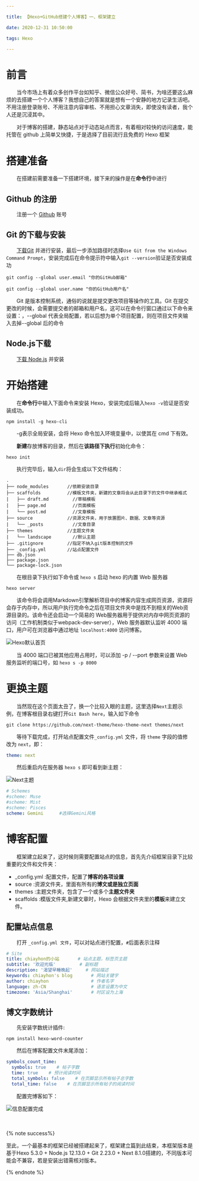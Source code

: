 ```yaml
---

title: 【Hexo+GitHub搭建个人博客】一、框架建立

date: 2020-12-31 10:50:00

tags: Hexo

---
```

# 前言
　　当今市场上有着众多创作平台如知乎、微信公众好号、简书，为啥还要这么麻烦的去搭建一个个人博客？我想自己的答案就是想有一个安静的地方记录生活吧。不用注册登录账号、不用注意内容审核、不用担心文章消失，即使没有读者，我个人还是沉浸其中。

　　对于博客的搭建，静态站点对于动态站点而言，有着相对较快的访问速度，能托管在 github 上简单又快捷，于是选择了目前流行且免费的 Hexo 框架

<!-- more -->

# 搭建准备
　　在搭建前需要准备一下搭建环境，接下来的操作是在**命令行**中进行
　　
## Github 的注册
　　注册一个 [Github](https://github.com/join?source=login) 账号
　　
## Git 的下载与安装
　　[下载Git](https://git-scm.com/downloads) 并进行安装，最后一步添加路径时选择`Use Git from the Windows Command Prompt`，安装完成后在命令提示符中输入`git --version`验证是否安装成功

```
git config --global user.email "你的GitHub邮箱"

git config --global user.name "你的GitHub用户名"
```

　　Git 是版本控制系统，通俗的说就是提交更改项目等操作的工具。Git 在提交更改的时候，会需要提交者的邮箱和用户名，这可以在命令行窗口通过以下命令来设置：，--global 代表全局配置，若以后想为单个项目配置，则在项目文件夹输入去掉--global 后的命令
　　
## Node.js下载
　　[下载 Node.js](https://nodejs.org/en/download/) 并安装
　　　　
# 开始搭建
　　在**命令行**中输入下面命令来安装 Hexo，安装完成后输入`hexo -v`验证是否安装成功。
　　
```
npm install -g hexo-cli
```

　　-g表示全局安装，会将 Hexo 命令加入环境变量中，以使其在 cmd 下有效。


　　**新建**存放博客的目录，然后在**该路径下执行**初始化命令：
　　
```
hexo init
```

　　执行完毕后，输入`dir`将会生成以下文件结构：
　　
```
.
├── node_modules       //依赖安装目录
├── scaffolds          //模板文件夹，新建的文章将会从此目录下的文件中继承格式
|   ├── draft.md         //草稿模板
|   ├── page.md          //页面模板
|   └── post.md          //文章模板
├── source             //资源文件夹，用于放置图片、数据、文章等资源
|   └── _posts           //文章目录
├── themes             //主题文件夹
|   └── landscape        //默认主题
├── .gitignore         //指定不纳入git版本控制的文件
├── _config.yml        //站点配置文件
├── db.json            
├── package.json
└── package-lock.json
```

　　在根目录下执行如下命令或 `hexo s` 启动 hexo 的内置 Web 服务器 
　　
```
hexo server
```

　　该命令将会调用Markdown引擎解析项目中的博客内容生成网页资源，资源将会存于内存中，所以用户执行完命令之后在项目文件夹中是找不到相关的Web资源目录的。该命令还会启动一个简易的 Web服务器用于提供对内存中网页资源的访问（工作机制类似于webpack-dev-server），Web 服务器默认监听 4000 端口，用户可在浏览器中通过地址 `localhost:4000` 访问博客。

![Hexo默认首页](https://z4a.net/images/2020/12/31/image539b863fea85a0b8.png)

　　当 4000 端口已被其他应用占用时，可以添加 -p / --port 参数来设置 Web 服务监听的端口号，如 `hexo s -p 8000`




# 更换主题
　　当然现在这个页面太丑了，换一个比较入眼的主题，这里选择`Next`主题示例，在博客根目录右键打开`Git Bash here`，输入如下命令

```
git clone https://github.com/next-theme/hexo-theme-next themes/next
```

　　等待下载完成，打开站点配置文件`_config.yml` 文件，将 `theme` 字段的值修改为 `next`，即：

``` yml /_config.yml
theme: next
```





　　然后重启内在服务器 `hexo s` 即可看到新主题：

![Next主题](https://z4a.net/images/2020/12/31/image4285b977a8308096.png)

``` yml /themes/next/config.yml
# Schemes
#scheme: Muse
#scheme: Mist
#scheme: Pisces
scheme: Gemini      #选择Gemini风格
```



# 博客配置

　　框架建立起来了，这时候则需要配置站点的信息，首先先介绍框架目录下比较重要的文件和文件夹：

- _config.yml :配置文件，配置了**博客的各项设置**
- source :资源文件夹，里面有所有的**博文或是独立页面**
- themes :主题文件夹，包含了一个或多个**主题文件夹**
- scaffolds :模版文件夹,新建文章时，Hexo 会根据文件夹里的**模板**来建立文件。



## 配置站点信息

　　打开 `_config.yml 文件`，可以对站点进行配置，`#`后面表示注释
　　

``` yml /_config.yml
# Site
title: chiayhon的小站       # 站点主题，标签页主题
subtitle: '欢迎光临'         # 副标题
description: '渴望早睡晚起'     # 网站描述
keywords: chiayhon's blog       # 网站关键字
author: chiayhon                # 作者名字
language: zh-CN                 # 语言设置为中文
timezone: 'Asia/Shanghai'       # 时区设为上海
```



## 博文字数统计

　　先安装字数统计插件:

```
npm install hexo-word-counter
```

　　然后在博客配置文件末尾添加：

``` yml /config.yml
symbols_count_time:
  symbols: true    # 帖子字数
  time: true    # 预计阅读时间
  total_symbols: false    # 在页脚显示所有帖子总字数
  total_time: false    # 在页脚显示所有帖子的阅读时间
```

　　配置完博客如下：

![信息配置完成](https://z4a.net/images/2020/12/31/3.png)

　　

{% note success%}

至此，一个最基本的框架已经被搭建起来了，框架建立篇到此结束，本框架版本是基于Hexo 5.3.0 + Node.js 12.13.0 + Git 2.23.0 + Next 8.1.0搭建的，不同版本可能会不兼容，若是安装出错需核对版本。

{% endnote %}


